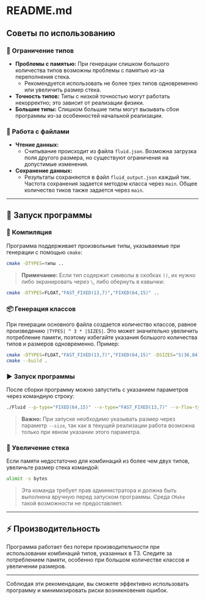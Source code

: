 # README.md

## Советы по использованию

### 🔧 Ограничение типов
- **Проблемы с памятью:** При генерации слишком большого количества типов возможны проблемы с памятью из-за переполнения стека.
    - Рекомендуется использовать не более трех типов одновременно или увеличить размер стека.
- **Точность типов:** Типы с низкой точностью могут работать некорректно; это зависит от реализации физики.
- **Большие типы:** Слишком большие типы могут вызывать сбои программы из-за особенностей начальной реализации.

### 📂 Работа с файлами
- **Чтение данных:**
    - Считывание происходит из файла `fluid.json`. Возможна загрузка поля другого размера, но существуют ограничения на допустимые изменения.
- **Сохранение данных:**
    - Результаты сохраняются в файл `fluid_output.json` каждый тик. Частота сохранения задается методом класса через `main`. Общее количество тиков также задается через `main`.

---

## 🚀 Запуск программы

### 🔨 Компиляция
Программа поддерживает произвольные типы, указываемые при генерации с помощью `cmake`:

```bash
cmake -DTYPES=типы ..
```
> **Примечание:** Если тип содержит символы в скобках `()`, их нужно либо экранировать через `\`, либо обернуть в кавычки:

```bash
cmake -DTYPES=FLOAT,"FAST_FIXED(13,7)","FIXED(64,15)" ..
```

### 📦 Генерация классов
При генерации основного файла создается количество классов, равное произведению `|TYPES| ^ 3 * |SIZES|`. Это может значительно увеличить потребление памяти, поэтому избегайте указания большого количества типов и размеров одновременно.
Пример:

```bash
cmake -DTYPES=FLOAT,"FAST_FIXED(13,7)","FIXED(64,15)" -DSIZES="S(36,84)","S(14,5)" ..
cmake --build .
```

### ▶️ Запуск программы
После сборки программу можно запустить с указанием параметров через командную строку:

```bash
./Fluid --p-type="FIXED(64,15)" --v-type="FAST_FIXED(13,7)" --v-flow-type="FIXED(64,15)" --size="36,84"
```

> **Важно:** При запуске необходимо указывать размер через параметр `--size`, так как в текущей реализации работа возможна только при явном указании этого параметра.

### 💾 Увеличение стека
Если памяти недостаточно для комбинаций из более чем двух типов, увеличьте размер стека командой:

```bash
ulimit -s bytes
```
> Эта команда требует прав администратора и должна быть выполнена вручную перед запуском программы. Среда `CMake` такой возможности не предоставляет.

---

## ⚡ Производительность
Программа работает без потери производительности при использовании комбинаций типов, указанных в ТЗ. Следите за потреблением памяти, особенно при большом количестве классов и увеличении размеров.

---

Соблюдая эти рекомендации, вы сможете эффективно использовать программу и минимизировать риски возникновения ошибок.

